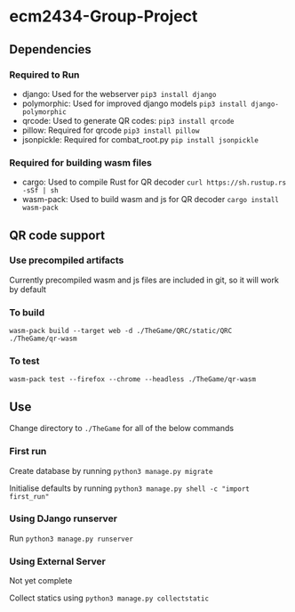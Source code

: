 # ecm2434-Group-Project

## Dependencies
### Required to Run
- django: Used for the webserver `pip3 install django`
- polymorphic: Used for improved django models `pip3 install django-polymorphic`
- qrcode: Used to generate QR codes: `pip3 install qrcode`
- pillow: Required for qrcode `pip3 install pillow`
- jsonpickle: Required for combat_root.py `pip install jsonpickle`
### Required for building wasm files
- cargo: Used to compile Rust for QR decoder `curl https://sh.rustup.rs -sSf | sh`
- wasm-pack: Used to build wasm and js for QR decoder `cargo install wasm-pack`


## QR code support
### Use precompiled artifacts
Currently precompiled wasm and js files are included in git, so it will work by default

### To build

`wasm-pack build --target web -d ./TheGame/QRC/static/QRC  ./TheGame/qr-wasm`

### To test


`wasm-pack test --firefox --chrome --headless ./TheGame/qr-wasm`

## Use
Change directory to `./TheGame` for all of the below commands
### First run
Create database by running `python3 manage.py migrate`

Initialise defaults by running `python3 manage.py shell -c "import first_run"`

### Using DJango runserver

Run `python3 manage.py runserver`

### Using External Server

Not yet complete

Collect statics using `python3 manage.py collectstatic`
